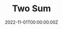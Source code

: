 ---
layout: layouts/dojos.njk
title: Two Sum
level: "Easy"
language: javascript
link_to_problem: https://leetcode.com/problems/two-sum/description/
link_to_solution: https://github.com/fatchild/leetcode_solutions/tree/main/0001_two_sum/javascript
date: 2022-11-01T00:00:00.00Z
site: leetcode
tags: 
  - Array
  - Hash Table
---